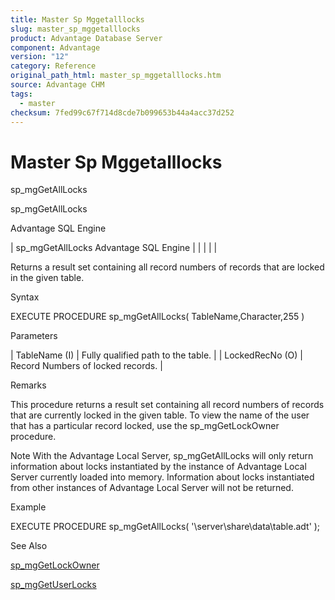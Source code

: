 ```yaml
---
title: Master Sp Mggetalllocks
slug: master_sp_mggetalllocks
product: Advantage Database Server
component: Advantage
version: "12"
category: Reference
original_path_html: master_sp_mggetalllocks.htm
source: Advantage CHM
tags:
  - master
checksum: 7fed99c67f714d8cde7b099653b44a4acc37d252
---
```


# Master Sp Mggetalllocks

sp\_mgGetAllLocks

sp\_mgGetAllLocks

Advantage SQL Engine

| sp\_mgGetAllLocks  Advantage SQL Engine |  |  |  |  |

Returns a result set containing all record numbers of records that are locked in the given table.

Syntax

EXECUTE PROCEDURE sp\_mgGetAllLocks( TableName,Character,255 )

Parameters

| TableName (I) | Fully qualified path to the table. |
| LockedRecNo (O) | Record Numbers of locked records. |

Remarks

This procedure returns a result set containing all record numbers of records that are currently locked in the given table. To view the name of the user that has a particular record locked, use the sp\_mgGetLockOwner procedure.

Note With the Advantage Local Server, sp\_mgGetAllLocks will only return information about locks instantiated by the instance of Advantage Local Server currently loaded into memory. Information about locks instantiated from other instances of Advantage Local Server will not be returned.

Example

EXECUTE PROCEDURE sp\_mgGetAllLocks( '\\server\share\data\table.adt' );

See Also

[sp\_mgGetLockOwner](master_sp_mggetlockowner.md)

[sp\_mgGetUserLocks](master_sp_mggetuserlocks.md)
